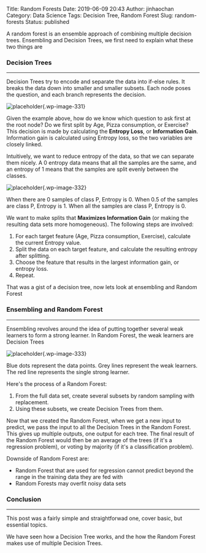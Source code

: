 Title: Random Forests
Date: 2019-06-09 20:43
Author: jinhaochan
Category: Data Science
Tags: Decision Tree, Random Forest
Slug: random-forests
Status: published



A random forest is an ensemble approach of combining multiple decision trees. Ensembling and Decision Trees, we first need to explain what these two things are



<!-- wp:heading {"level":3} -->

### Decision Trees





------------------------------------------------------------------------



</p>


Decision Trees try to encode and separate the data into if-else rules. It breaks the data down into smaller and smaller subsets. Each node poses the question, and each branch represents the decision.



<!-- wp:image {"id":331,"align":"center"} -->




![placeholder]({attach}media/2019/03/1_jaey3kp7tu2q6hn6lasmrw.png){.wp-image-331}








Given the example above, how do we know which question to ask first at the root node? Do we first split by Age, Pizza consumption, or Exercise? This decision is made by calculating the **Entropy Loss**, or **Information Gain**. Information gain is calculated using Entropy loss, so the two variables are closely linked.





Intuitively, we want to reduce entropy of the data, so that we can separate them nicely. A 0 entropy data means that all the samples are the same, and an entropy of 1 means that the samples are split evenly between the classes.



<!-- wp:image {"id":332,"align":"center"} -->




![placeholder]({attach}media/2019/03/0_klhgarh43lgdoksn.png){.wp-image-332}  
<figcaption>
When there are 0 samples of class P, Entropy is 0.  
When 0.5 of the samples are class P, Entropy is 1.  
When all the samples are class P, Entropy is 0.
</figcaption>








We want to make splits that **Maximizes Information Gain** (or making the resulting data sets more homogeneous). The following steps are involved:



<!-- wp:list {"ordered":true} -->

1.  For each target feature (Age, Pizza consumption, Exercise), calculate the current Entropy value.
2.  Split the data on each target feature, and calculate the resulting entropy after splitting.
3.  Choose the feature that results in the largest information gain, or entropy loss.
4.  Repeat.





That was a gist of a decision tree, now lets look at ensembling and Random Forest



<!-- wp:heading {"level":3} -->

### Ensembling and Random Forest





------------------------------------------------------------------------



</p>


Ensembling revolves around the idea of putting together several weak learners to form a strong learner. In Random Forest, the weak learners are Decision Trees



<!-- wp:image {"id":333,"align":"center"} -->




![placeholder]({attach}media/2019/03/skitch.jpg){.wp-image-333}  
<figcaption>
Blue dots represent the data points.  
Grey lines represent the weak learners.  
The red line represents the single strong learner.
</figcaption>








Here's the process of a Random Forest:



<!-- wp:list {"ordered":true} -->

1.  From the full data set, create several subsets by random sampling with replacement.
2.  Using these subsets, we create Decision Trees from them.





Now that we created the Random Forest, when we get a new input to predict, we pass the input to all the Decision Trees in the Random Forest. This gives up multiple outputs, one output for each tree. The final result of the Random Forest would then be an average of the trees (if it's a regression problem), or voting by majority (if it's a classification problem).





Downside of Random Forest are:





-   Random Forest that are used for regression cannot predict beyond the range in the training data they are fed with
-   Random Forests may overfit noisy data sets



<!-- wp:heading {"level":3} -->

### Conclusion





------------------------------------------------------------------------



</p>


This post was a fairly simple and straightforwad one, cover basic, but essential topics.





We have seen how a Decision Tree works, and the how the Random Forest makes use of multiple Decision Trees.


